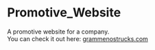 # Promotive_Website
A promotive website for a company.\
You can check it out here: [grammenostrucks.com](https://grammenostrucks.com/)
